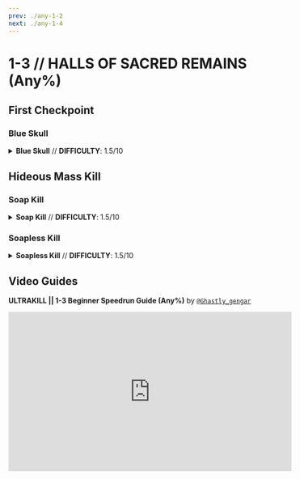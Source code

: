 ```yaml
---
prev: ./any-1-2
next: ./any-1-4
---
```


# 1-3 // HALLS OF SACRED REMAINS (Any%)

## First Checkpoint

<div class="hidden-header">

### Blue Skull

</div>

<details class="easy">
    <summary>
        <b>Blue Skull</b> // <b>DIFFICULTY</b>: 1.5/10
    </summary>
    <p>
      Start off with a <a href="/speedrun-tech#slam-storage">Slam Store</a> in the start room, then slide forward, turn slighlty left and <a href="/speedrun-tech#slide-jump">Slide Jump</a> towards the door. 
      <p>
      </p>
      Slam at the door, then <a href="/speedrun-tech#dsj(dash-slide-jump)">DSJ</a>, slam and malicious rail down to boost yourself up. 
      <p>
      </p>
      Dash forward and slam into the blue skull room, aim diagonally down, and then whiplash the skull. 
      <p>
      </p>
      Checkpoint 
      <video width="735" height="auto" loop controls muted>
        <source src="https://i.imgur.com/u9c6MFt.mp4" type="video/mp4">
    </video>
    </p>
</details>

## Hideous Mass Kill

<div class="hidden-header">

### Soap Kill

</div>

<details class="easy">
    <summary>
        <b>Soap Kill</b> // <b>DIFFICULTY</b>: 1.5/10
    </summary>
    <p>
     Dash backwards, then turn around and place the skull with whiplash and checkpoint.
     <p>
      </p>
     Dash, turn right, and dash jump into the soap room.
     <p>
      </p>
     Fire a rocket at the ceiling to break the grate, slam, then fire malicious rail down to boost up and grab the soap with whiplash. 
     <p>
      </p>
     Checkpoint. 
     <p>
      </p>
     <a href="/speedrun-tech#dsdash-jump">Dash Jump</a> backwards, slam then <a href="/speedrun-tech#dsce-boost-core-eject-boost">CE Boost</a> down the corridor. 
      <p>
      </p>
      Slam down before the checkpoint. <a href="/speedrun-tech#dsce-boost-core-eject-boost">CE Boost</a> through the checkpoint and into the boss room, as soon as the boss’s arms move checkpoint so it does the faster spawn animation.
     Dash jump into the arena
     <p>
      </p>
     Whiplash the boss to kill it as soon as it is vulnerable.
     <p>
      </p>
     <a href="/speedrun-tech#ub-exit">UB Exit</a>.
     <video width="735" height="auto" loop controls muted>
        <source src="https://i.imgur.com/R4iSLYg.mp4" type="video/mp4">
    </video>
    </p>
</details>

<div class="hidden-header">

### Soapless Kill

</div>

<details class="easy">
    <summary>
        <b>Soapless Kill</b> // <b>DIFFICULTY</b>: 1.5/10
    </summary>
    <p>
     Dash backwards, turn around and place the blue skull with whiplash, dash towards the door, <a href="/speedrun-tech#ce-boost-core-eject-boost">CE Boost</a> down the corridor.
      <p>
      </p>
     Slam down before the checkpoint.
      <p>
      </p>
     <a href="/speedrun-tech#dsj-dash-slide-jump">DSJ</a> into the boss room.
      <p>
      </p>
     As soon as the boss’s arms move checkpoint to get the faster spawn animation.
      <p>
      </p>
     Pause buffering can make timing this easier.
      <p>
      </p>
     <a href="/speedrun-tech#dsj-dash-slide-jump">DSJ</a> into the arena while firing blue saws, place a magnet behind the arms, then fire an overheat saw just before the boss spawns.
      <p>
      </p>
     As soon as the boss spawns, attatch the jumpstart cable to its weakpoint, jump and look down, throw a coin and <a href="/speedrun-tech#coin-punch">Coin Punch</a> it. Slam, then throw another coin into the bosses weakpoint. Shoot your erail towards the coin to <a href="/speedrun-tech#railcoins">Railcoin</a>.
      <p>
      </p>
     Finish off the boss with an <a href="/speedrun-tech#s-r-s-combo">SRS Combo</a>.
      <p>
      </p>
     Move towards the exit to time a <a href="/speedrun-tech#slideways-exit">Slideways Exit</a>.
      <p>
      </p>
     You want to start your <a href="/speedrun-tech#dsj-dash-slide-jump">Slam Store</a> right before the boss gibs. This may require some practice to get used to.
     <video width="735" height="auto" loop controls muted>
        <source src="https://i.imgur.com/3HUcMhb.mp4" type="video/mp4">
    </video>
      <p>
      </p>
     <div class="note">
     <div class="note-header">
        <i class="fa-solid fa-circle-exclamation"></i>
        Note
    </div>
    This kill is somewhat inconsistent due to hideous mass weakpoints, if you are doing everthing and it isn't killing, you are probably not hitting weakpoint with either your sawtrap or railcoin.
</div>
    </p>
</details>

## Video Guides
<b>ULTRAKILL || 1-3 Beginner Speedrun Guide (Any%)</b> by <a href="https://www.youtube.com/@ghastly_gengar/videos"><code>@Ghastly_gengar</code></a>
<iframe width="560" height="315" src="https://www.youtube.com/embed/j2kxZtCouas" frameborder="0" allow="accelerometer; autoplay; clipboard-write; encrypted-media; gyroscope; picture-in-picture" allowfullscreen></iframe>